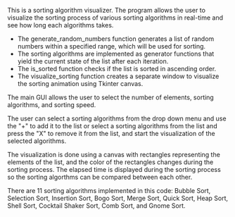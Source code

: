 This is a sorting algorithm visualizer. 
The program allows the user to visualize the sorting process of various sorting algorithms in real-time and see how long each algorithms takes.

- The generate_random_numbers function generates a list of random numbers within a specified range, which will be used for sorting.
- The sorting algorithms are implemented as generator functions that yield the current state of the list after each iteration.
- The is_sorted function checks if the list is sorted in ascending order.
- The visualize_sorting function creates a separate window to visualize the sorting animation using Tkinter canvas.

The main GUI allows the user to select the number of elements, sorting algorithms, and sorting speed.

The user can select a sorting algorithms from the drop down menu and use the "+" to add it to the list or 
select a sorting algorithms from the list and press the "X" to remove it from the list, and start the visualization of the selected algorithms.

The visualization is done using a canvas with rectangles representing the elements of the list, and the color of the rectangles changes during the sorting process.
The elapsed time is displayed during the sorting process so the sorting algorthms can be compared between each other.

There are 11 sorting algorithms implemented in this code: Bubble Sort, Selection Sort, Insertion Sort, Bogo Sort, Merge Sort, Quick Sort, Heap Sort, Shell Sort, Cocktail Shaker Sort, Comb Sort, and Gnome Sort.
